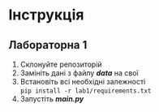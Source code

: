 # Інструкція
## Лабораторна 1
1) Склонуйте репозиторій 
2) Замініть дані з файлу ***data*** на свої
3) Встановіть всі необхідні залежності\
```pip install -r lab1/requirements.txt```
4) Запустіть ***main.py***